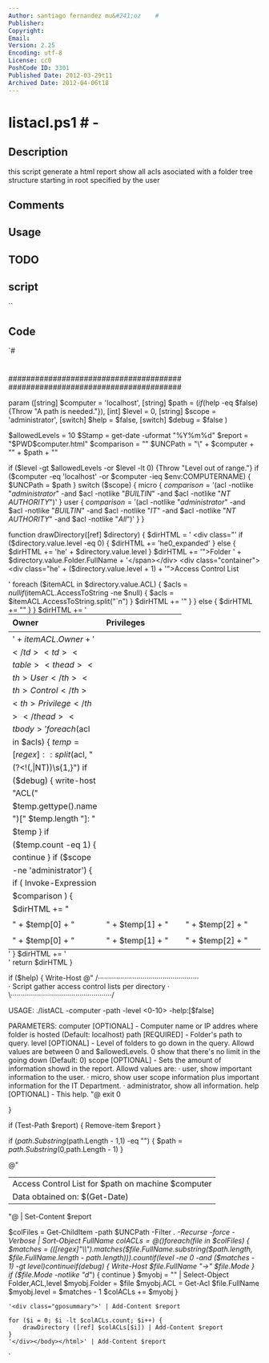 ```yaml
---
Author: santiago fernandez mu&#241;oz    #
Publisher: 
Copyright: 
Email: 
Version: 2.25
Encoding: utf-8
License: cc0
PoshCode ID: 3301
Published Date: 2012-03-29t11
Archived Date: 2012-04-06t18
---
```


# listacl.ps1                  # - 

## Description

this script generate a html report show all acls asociated with a folder tree structure starting in root specified by the user

## Comments



## Usage



## TODO



## script

``

## Code

`#
 #
 #######################################
 #######################################
 	
 param ([string] $computer = 'localhost',
 		[string] $path = $(if ($help -eq $false) {Throw "A path is needed."}),
 		[int] $level = 0,
 		[string] $scope = 'administrator', 
 		[switch] $help = $false,
 		[switch] $debug = $false
 	)
 	
 $allowedLevels = 10
 $Stamp = get-date -uformat "%Y%m%d"
 $report = "$PWD\$computer.html"
 $comparison = ""
 $UNCPath = "\\" + $computer + "\" + $path + "\"
 
 if ($level -gt $allowedLevels -or $level -lt 0) {Throw "Level out of range."}
 if ($computer -eq 'localhost' -or $computer -ieq $env:COMPUTERNAME) { $UNCPath = $path }
 switch ($scope) {
 	micro {
 		$comparison = '($acl -notlike "*administrator*" -and $acl -notlike "*BUILTIN*" -and $acl -notlike "*NT AUTHORITY*")'
 	}
 	user {
 		$comparison = '($acl -notlike "*administrator*" -and $acl -notlike "*BUILTIN*" -and $acl -notlike "*IT*" -and $acl -notlike "*NT AUTHORITY*" -and $acl -notlike "*All*")'
 	}
 }
 
 function drawDirectory([ref] $directory) {
 	$dirHTML = '
 	<div class="'
 		if ($directory.value.level -eq 0) { $dirHTML += 'he0_expanded' } else { $dirHTML += 'he' + $directory.value.level } 
 		$dirHTML += '"><span class="sectionTitle" tabindex="0">Folder ' + $directory.value.Folder.FullName + '</span></div>
 		<div class="container"><div class="he' + ($directory.value.level + 1) + '"><span class="sectionTitle" tabindex="0">Access Control List</span></div>
 			<div class="container">
 				<div class="heACL">
 					<table class="info3" cellpadding="0" cellspacing="0">
 						<thead>
 							<th scope="col"><b>Owner</b></th>
 							<th scope="col"><b>Privileges</b></th>
 						</thead>
 						<tbody>'
 		foreach ($itemACL in $directory.value.ACL) {
 			$acls = $null
 			if ($itemACL.AccessToString -ne $null) {
 				$acls = $itemACL.AccessToString.split("`n")
 			}
 			$dirHTML += '<tr><td>' + $itemACL.Owner + '</td>
 			<td>
 			<table>
 				<thead>
 					<th>User</th>
 					<th>Control</th>
 					<th>Privilege</th>
 				</thead>
 				<tbody>'
 			foreach ($acl in $acls) {
 				$temp = [regex]::split($acl, "(?<!(,|NT))\s{1,}")
 				if ($debug) {
 					write-host "ACL(" $temp.gettype().name ")[" $temp.length "]: " $temp
 				}
 				if ($temp.count -eq 1) {
 					continue
 				}
 				if ($scope -ne 'administrator') {
 					if ( Invoke-Expression $comparison ) {
 						$dirHTML += "<tr><td>" + $temp[0] + "</td><td>" + $temp[1] + "</td><td>" + $temp[2] + "</td></tr>"
 					}
 				} else {
 					$dirHTML += "<tr><td>" + $temp[0] + "</td><td>" + $temp[1] + "</td><td>" + $temp[2] + "</td></tr>"
 				}
 			}
 			$dirHTML += '</tbody>
 						</table>
 						</td>
 						</tr>'
 		}
 $dirHTML += '
 						</tbody>
 					</table>
 				</div>
 			</div>
 		</div>'
 	return $dirHTML
 }
 
 
 if ($help) {
 	Write-Host @"
 /··················································\
 · Script gather access control lists per directory ·
 \··················································/
 
 USAGE: ./listACL -computer <machine or IP> 
                  -path <path>
                  -level <0-10>
                  -help:[$false]
 	
 PARAMETERS:
 	computer [OPTIONAL]     - Computer name or IP addres where folder is hosted (Default: localhost)
 	path [REQUIRED]         - Folder's path to query.
 	level [OPTIONAL]        - Level of folders to go down in the query. Allowd values are between 0 and $allowedLevels.
 	                          0 show that there's no limit in the going down (Default: 0)
 	scope [OPTIONAL]        - Sets the amount of information showd in the report. Allowd values are: 
                                   · user, show important information to the user.
                                   · micro, show user scope information plus important information for the IT Department.
                                   · administrator, show all information.
 	help [OPTIONAL]         - This help.
 "@
 	exit 0
 	
 }
 
 if (Test-Path $report)
  {
   Remove-item $report
  }
 
 if ($path.Substring($path.Length - 1,1) -eq "\") { $path = $path.Substring(0,$path.Length - 1) }
 
 @"
 <html dir="ltr" xmlns:v="urn:schemas-microsoft-com:vml" gpmc_reportInitialized="false">
 <head>
 <meta http-equiv="Content-Type" content="text/html; charset=UTF-16" />
 <title>Access Control List for $path in $computer</title>
 <!-- Styles -->
 <style type="text/css">
 
                 table{ font-size:100%; table-layout:fixed; width:100%; }
 
                 td,th{ overflow:visible; text-align:left; vertical-align:top; white-space:normal; }
 
 
 
 
 
 
 
 
 
 
 
 
 
 
 				
 				
 				
 				
 				
 				
 
                 .he0 .expando{ font-size:100%; }
 
                 .info, .info3, .info4, .disalign{ line-height:1.6em; padding:0px 0px 0px 0px; margin:0px 0px 0px 0px; }
 
                 .disalign TD{ padding-bottom:5px; padding-right:10px; }
 
                 .info TD{ padding-right:10px; width:50%; }
 
                 .info3 TD{ padding-right:10px; width:33%; }
 
                 .info4 TD, .info4 TH{ padding-right:10px; width:25%; }
 				
 				.info5 TD, .info5 TH{ padding-right:0px; width:20%; }
 
 
 
                 .subtable TD, .subtable3 TD{ padding-left:10px; padding-right:5px; padding-top:3px; padding-bottom:3px; line-height:1.1em; width:10%; }
 
 
 
 
 
                 .subtable_frame TD{ line-height:1.1em; padding-bottom:3px; padding-left:10px; padding-right:15px; padding-top:3px; }
 
 
 
 
 
 
 
                 .container{ display:block; position:relative; }
 
 
 
 
 
 
 
 
 
 
 </style>
 </head>
 <body>
 <table class="title" cellpadding="0" cellspacing="0">
 <tr><td colspan="2" class="gponame">Access Control List for $path on machine $computer</td></tr>
 <tr>
     <td id="dtstamp">Data obtained on: $(Get-Date)</td>
     <td><div id="objshowhide" tabindex="0"></div></td>
 </tr>
 </table>
 <div class="filler"></div>
 "@ | Set-Content $report
 
 $colFiles = Get-ChildItem -path $UNCPath -Filter *. -Recurse -force -Verbose | Sort-Object FullName
 $colACLs = @()
 foreach($file in $colFiles)
 {
 $matches = (([regex]"\\").matches($file.FullName.substring($path.length, $file.FullName.length - $path.length))).count
 if ($level -ne 0 -and ($matches - 1) -gt $level) {
 	continue
 }
 if ($debug) {
 	Write-Host $file.FullName "->" $file.Mode 
 }
 if ($file.Mode -notlike "d*") {
 	continue
 }
 $myobj = "" | Select-Object Folder,ACL,level
 $myobj.Folder = $file
 $myobj.ACL = Get-Acl $file.FullName
 $myobj.level = $matches - 1
 $colACLs += $myobj
 }
 
 	'<div class="gposummary">' | Add-Content $report
 	
 	for ($i = 0; $i -lt $colACLs.count; $i++) {
 		drawDirectory ([ref] $colACLs[$i]) | Add-Content $report
 	}
 	'</div></body></html>' | Add-Content $report
 	
`

